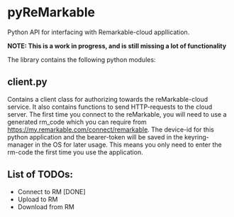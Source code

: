 # pyReMarkable 
Python API for interfacing with Remarkable-cloud appllication.

**NOTE: This is a work in progress, and is still missing a lot of functionality**

The library contains the following python modules:
## client.py
Contains a client class for authorizing towards the reMarkable-cloud service. It also contains functions to send HTTP-requests to the cloud server. The first time you connect to the reMarkable, you will need to use a generated rm_code which you can require from https://my.remarkable.com/connect/remarkable. The device-id for this python application and the bearer-token will be saved in the keyring-manager in the OS for later usage. This means you only need to enter the rm-code the first time you use the application.

## List of TODOs:
  - Connect to RM [DONE]
  - Upload to RM
  - Download from RM
